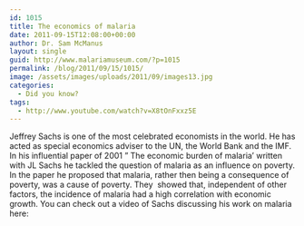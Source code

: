 ```yaml
---
id: 1015
title: The economics of malaria
date: 2011-09-15T12:08:00+00:00
author: Dr. Sam McManus
layout: single
guid: http://www.malariamuseum.com/?p=1015
permalink: /blog/2011/09/15/1015/
image: /assets/images/uploads/2011/09/images13.jpg
categories:
  - Did you know?
tags:
  - http://www.youtube.com/watch?v=X8tOnFxxz5E
---
```

Jeffrey Sachs is one of the most celebrated economists in the world. He has acted as special economics adviser to the UN, the World Bank and the IMF. In his influential paper of 2001 &#8221; The economic burden of malaria&#8217; written with JL Sachs he tackled the question of malaria as an influence on poverty. In the paper he proposed that malaria, rather then being a consequence of poverty, was a cause of poverty. They  showed that, independent of other factors, the incidence of malaria had a high correlation with economic growth. You can check out a video of Sachs discussing his work on malaria here:



&nbsp;